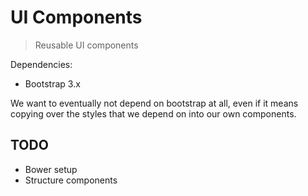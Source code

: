 UI Components
=============

> Reusable UI components

Dependencies:

* Bootstrap 3.x

We want to eventually not depend on bootstrap at all, even if it means copying over the styles that we depend on into our own components.

## TODO

* Bower setup
* Structure components
